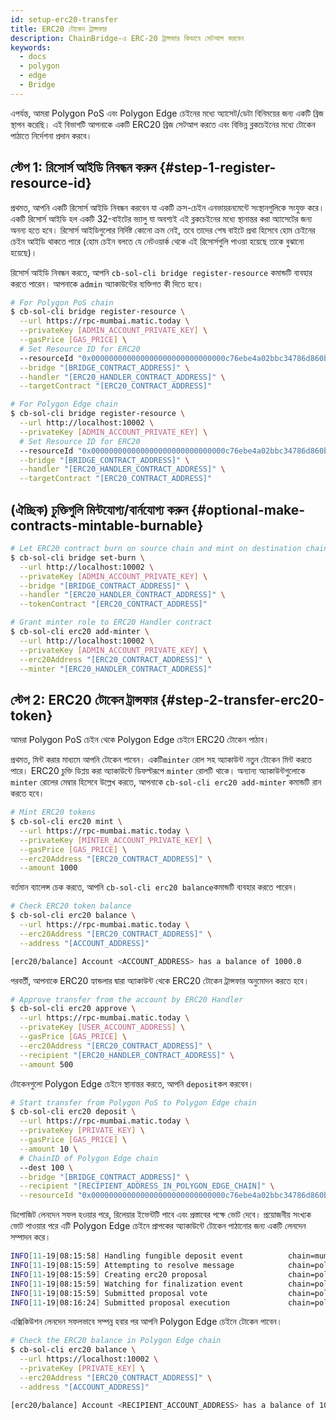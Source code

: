 ```yaml
---
id: setup-erc20-transfer
title: ERC20 টোকেন ট্রান্সফার
description: ChainBridge-এ ERC-20 ট্রান্সফার কিভাবে সেটআপ করবেন
keywords:
  - docs
  - polygon
  - edge
  - Bridge
---
```


এপর্যন্ত, আমরা Polygon PoS এবং Polygon Edge চেইনের মধ্যে অ্যাসেট/ডেটা বিনিময়ের জন্য একটি ব্রিজ স্থাপন করেছি। এই বিভাগটি আপনাকে একটি ERC20 ব্রিজ সেটআপ করতে এবং বিভিন্ন ব্লকচেইনের মধ্যে টোকেন পাঠাতে নির্দেশনা প্রদান করবে।

## স্টেপ 1: রিসোর্স আইডি নিবন্ধন করুন {#step-1-register-resource-id}

প্রথমত, আপনি একটি রিসোর্স আইডি নিবন্ধন করবেন যা একটি ক্রস-চেইন এনভায়রনমেন্টে সংস্থানগুলিকে সংযুক্ত করে। একটি রিসোর্স আইডি হল একটি 32-বাইটের ভ্যালু যা অবশ্যই এই ব্লকচেইনের মধ্যে স্থানান্তর করা অ্যাসেটের জন্য অনন্য হতে হবে। রিসোর্স আইডিগুলোর নির্দিষ্ট কোনো ক্রম নেই, তবে তাদের শেষ বাইটে প্রথা হিসেবে হোম চেইনের চেইন আইডি থাকতে পারে (হোম চেইন বলতে যে নেটওয়ার্ক থেকে এই রিসোর্সগুলি পাওয়া হয়েছে তাকে বুঝানো হয়েছে)।

রিসোর্স আইডি নিবন্ধন করতে, আপনি `cb-sol-cli bridge register-resource` কমান্ডটি ব্যবহার করতে পারেন। আপনাকে `admin` অ্যাকাউন্টের ব্যক্তিগত কী দিতে হবে।

```bash
# For Polygon PoS chain
$ cb-sol-cli bridge register-resource \
  --url https://rpc-mumbai.matic.today \
  --privateKey [ADMIN_ACCOUNT_PRIVATE_KEY] \
  --gasPrice [GAS_PRICE] \
  # Set Resource ID for ERC20
  --resourceId "0x000000000000000000000000000000c76ebe4a02bbc34786d860b355f5a5ce00" \
  --bridge "[BRIDGE_CONTRACT_ADDRESS]" \
  --handler "[ERC20_HANDLER_CONTRACT_ADDRESS]" \
  --targetContract "[ERC20_CONTRACT_ADDRESS]"

# For Polygon Edge chain
$ cb-sol-cli bridge register-resource \
  --url http://localhost:10002 \
  --privateKey [ADMIN_ACCOUNT_PRIVATE_KEY] \
  # Set Resource ID for ERC20
  --resourceId "0x000000000000000000000000000000c76ebe4a02bbc34786d860b355f5a5ce00" \
  --bridge "[BRIDGE_CONTRACT_ADDRESS]" \
  --handler "[ERC20_HANDLER_CONTRACT_ADDRESS]" \
  --targetContract "[ERC20_CONTRACT_ADDRESS]"
```

## (ঐচ্ছিক) চুক্তিগুলি মিন্টযোগ্য/বার্নযোগ্য করুন {#optional-make-contracts-mintable-burnable}


```bash
# Let ERC20 contract burn on source chain and mint on destination chain
$ cb-sol-cli bridge set-burn \
  --url http://localhost:10002 \
  --privateKey [ADMIN_ACCOUNT_PRIVATE_KEY] \
  --bridge "[BRIDGE_CONTRACT_ADDRESS]" \
  --handler "[ERC20_HANDLER_CONTRACT_ADDRESS]" \
  --tokenContract "[ERC20_CONTRACT_ADDRESS]"

# Grant minter role to ERC20 Handler contract
$ cb-sol-cli erc20 add-minter \
  --url http://localhost:10002 \
  --privateKey [ADMIN_ACCOUNT_PRIVATE_KEY] \
  --erc20Address "[ERC20_CONTRACT_ADDRESS]" \
  --minter "[ERC20_HANDLER_CONTRACT_ADDRESS]"
```

## স্টেপ 2: ERC20 টোকেন ট্রান্সফার {#step-2-transfer-erc20-token}

আমরা Polygon PoS চেইন থেকে Polygon Edge চেইনে ERC20 টোকেন পাঠাব।

প্রথমত, মিন্ট করার মাধ্যমে আপনি টোকেন পাবেন। একটি`minter` রোল সহ অ্যাকাউন্ট নতুন টোকেন মিন্ট করতে পারে। ERC20 চুক্তি ডিপ্লয় করা অ্যাকাউন্টে ডিফল্টরূপে `minter` রোলটি থাকে। অন্যান্য অ্যাকাউন্টগুলোকে `minter` রোলের মেম্বার হিসেবে উল্লেখ করতে, আপনাকে `cb-sol-cli erc20 add-minter` কমান্ডটি রান করতে হবে।

```bash
# Mint ERC20 tokens
$ cb-sol-cli erc20 mint \
  --url https://rpc-mumbai.matic.today \
  --privateKey [MINTER_ACCOUNT_PRIVATE_KEY] \
  --gasPrice [GAS_PRICE] \
  --erc20Address "[ERC20_CONTRACT_ADDRESS]" \
  --amount 1000
```

বর্তমান ব্যালেন্স চেক করতে, আপনি `cb-sol-cli erc20 balance`কমান্ডটি ব্যবহার করতে পারেন।

```bash
# Check ERC20 token balance
$ cb-sol-cli erc20 balance \
  --url https://rpc-mumbai.matic.today \
  --erc20Address "[ERC20_CONTRACT_ADDRESS]" \
  --address "[ACCOUNT_ADDRESS]"

[erc20/balance] Account <ACCOUNT_ADDRESS> has a balance of 1000.0
```

পরবর্তী, আপনাকে ERC20 হ্যান্ডলার দ্বারা অ্যাকাউন্ট থেকে ERC20 টোকেন ট্রান্সফার অনুমোদন করতে হবে।

```bash
# Approve transfer from the account by ERC20 Handler
$ cb-sol-cli erc20 approve \
  --url https://rpc-mumbai.matic.today \
  --privateKey [USER_ACCOUNT_ADDRESS] \
  --gasPrice [GAS_PRICE] \
  --erc20Address "[ERC20_CONTRACT_ADDRESS]" \
  --recipient "[ERC20_HANDLER_CONTRACT_ADDRESS]" \
  --amount 500
```

টোকেনগুলো Polygon Edge চেইনে স্থানান্তর করতে, আপনি `deposit`কল করবেন।

```bash
# Start transfer from Polygon PoS to Polygon Edge chain
$ cb-sol-cli erc20 deposit \
  --url https://rpc-mumbai.matic.today \
  --privateKey [PRIVATE_KEY] \
  --gasPrice [GAS_PRICE] \
  --amount 10 \
  # ChainID of Polygon Edge chain
  --dest 100 \
  --bridge "[BRIDGE_CONTRACT_ADDRESS]" \
  --recipient "[RECIPIENT_ADDRESS_IN_POLYGON_EDGE_CHAIN]" \
  --resourceId "0x000000000000000000000000000000c76ebe4a02bbc34786d860b355f5a5ce00"
```

ডিপোজিট লেনদেন সফল হওয়ার পরে, রিলেয়ার ইভেন্টটি পাবে এবং প্রস্তাবের পক্ষে ভোট দেবে। প্রয়োজনীয় সংখ্যক ভোট পাওয়ার পরে এটি Polygon Edge চেইনে প্রাপকের অ্যাকাউন্টে টোকেন পাঠানোর জন্য একটি লেনদেন সম্পাদন করে।

```bash
INFO[11-19|08:15:58] Handling fungible deposit event          chain=mumbai dest=100 nonce=1
INFO[11-19|08:15:59] Attempting to resolve message            chain=polygon-edge type=FungibleTransfer src=99 dst=100 nonce=1 rId=000000000000000000000000000000c76ebe4a02bbc34786d860b355f5a5ce00
INFO[11-19|08:15:59] Creating erc20 proposal                  chain=polygon-edge src=99 nonce=1
INFO[11-19|08:15:59] Watching for finalization event          chain=polygon-edge src=99 nonce=1
INFO[11-19|08:15:59] Submitted proposal vote                  chain=polygon-edge tx=0x67a97849951cdf0480e24a95f59adc65ae75da23d00b4ab22e917a2ad2fa940d src=99 depositNonce=1 gasPrice=1
INFO[11-19|08:16:24] Submitted proposal execution             chain=polygon-edge tx=0x63615a775a55fcb00676a40e3c9025eeefec94d0c32ee14548891b71f8d1aad1 src=99 dst=100 nonce=1 gasPrice=5
```

এক্সিকিউশন লেনদেন সফলভাবে সম্পন্ন হবার পর আপনি Polygon Edge চেইনে টোকেন পাবেন।

```bash
# Check the ERC20 balance in Polygon Edge chain
$ cb-sol-cli erc20 balance \
  --url https://localhost:10002 \
  --privateKey [PRIVATE_KEY] \
  --erc20Address "[ERC20_CONTRACT_ADDRESS]" \
  --address "[ACCOUNT_ADDRESS]"

[erc20/balance] Account <RECIPIENT_ACCOUNT_ADDRESS> has a balance of 10.0
```
